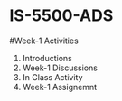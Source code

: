 # IS-5500-ADS
#Week-1 Activities

<ol>
  <li> Introductions</li>
  <li> Week-1 Discussions</li>
  <li> In Class Activity</li>
  <li> Week-1 Assignemnt</li>
</ol>

